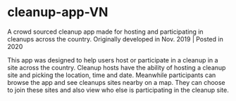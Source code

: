 # cleanup-app-VN
A crowd sourced cleanup app made for hosting and participating in cleanups across the country. Originally developed in Nov. 2019 | Posted in 2020

This app was designed to help users host or participate in a cleanup in a site across the country. Cleanup hosts have the ability of hosting a cleanup site and picking the 
location, time and date. Meanwhile participants can browse the app and see cleanups sites nearby on a map. They can choose to join these sites and also view who else is participating in the cleanup site.
